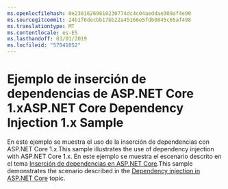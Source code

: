 ```yaml
---
ms.openlocfilehash: 0e23816269818230774dc4c04aeddae309af4e90
ms.sourcegitcommit: 24b1f6decbb17bb22a45166e5fdb0845c65af498
ms.translationtype: MT
ms.contentlocale: es-ES
ms.lasthandoff: 03/01/2019
ms.locfileid: "57041052"
---
```

# <a name="aspnet-core-dependency-injection-1x-sample"></a><span data-ttu-id="99412-101">Ejemplo de inserción de dependencias de ASP.NET Core 1.x</span><span class="sxs-lookup"><span data-stu-id="99412-101">ASP.NET Core Dependency Injection 1.x Sample</span></span>

<span data-ttu-id="99412-102">En este ejemplo se muestra el uso de la inserción de dependencias con ASP.NET Core 1.x.</span><span class="sxs-lookup"><span data-stu-id="99412-102">This sample illustrates the use of dependency injection with ASP.NET Core 1.x.</span></span> <span data-ttu-id="99412-103">En este ejemplo se muestra el escenario descrito en el tema [Inserción de dependencias en ASP.NET Core](https://docs.microsoft.com/aspnet/core/fundamentals/dependency-injection).</span><span class="sxs-lookup"><span data-stu-id="99412-103">This sample demonstrates the scenario described in the [Dependency injection in ASP.NET Core](https://docs.microsoft.com/aspnet/core/fundamentals/dependency-injection) topic.</span></span>

